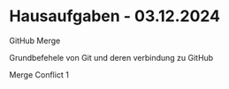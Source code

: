 # Hausaufgaben - 03.12.2024

GitHub Merge

Grundbefehele von Git und deren verbindung zu GitHub


Merge Conflict 1

